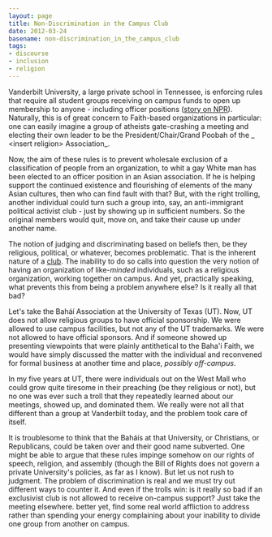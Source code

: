 ```yaml
---
layout: page
title: Non-Discrimination in the Campus Club
date: 2012-03-24
basename: non-discrimination_in_the_campus_club
tags:
- discourse
- inclusion
- religion
---
```


Vanderbilt University, a large private school in Tennessee, is enforcing rules
that require all student groups receiving on campus funds to open up membership
to anyone - including officer positions ([story
on NPR](http://www.npr.org/2012/03/22/149141095/vanderbilt-rule-rankles-faith-based-student-groups)). Naturally, this is of great concern to Faith-based organizations in
particular: one can easily imagine a group of atheists gate-crashing a meeting
and electing their own leader to be the President/Chair/Grand Poobah of the _
&lt;insert religion&gt; Association_.

<!-- truncate -->

Now, the aim of these rules is to prevent wholesale exclusion of a
classification of people from an organization, to whit a gay White man has been
elected to an officer position in an Asian association. If he is helping support
the continued existence and flourishing of elements of the many Asian cultures,
then who can find fault with that? But, with the right trolling, another
individual could turn such a group into, say, an anti-immigrant political
activist club - just by showing up in sufficient numbers. So the original
members would quit, move on, and take their cause up under another name.

The notion of judging and discriminating based on beliefs then, be they
religious, political, or whatever, becomes problematic. That is the inherent
nature of a [club](http://en.wikipedia.org/wiki/Club). The inability
to do so calls into question the very notion of having an organization of
like-_minded_ individuals, such as a religious organization, working together on
campus. And yet, practically speaking, what prevents this from being a problem
anywhere else? Is it really all that bad?

Let's take the Bah&aacute;&iacute; Association at the University of Texas (UT).
Now, UT does not allow religious groups to have official sponsorship. We were
allowed to use campus facilities, but not any of the UT trademarks. We were not
allowed to have official sponsors. And if someone showed up presenting
viewpoints that were plainly antithetical to the Baha'i Faith, we would have
simply discussed the matter with the individual and reconvened for formal
business at another time and place, _possibly off-campus_.

In my five years at UT, there were individuals out on the West Mall who could
grow quite tiresome in their preaching (be they religious or not), but no one
was ever such a troll that they repeatedly learned about our meetings, showed
up, and dominated them. We really were not all that different than a group at
Vanderbilt today, and the problem took care of itself.

It is troublesome to think that the Bah&aacute;&iacute;s at that University, or
Christians, or Republicans, could be taken over and their good name subverted.
One might be able to argue that these rules impinge somehow on our rights of
speech, religion, and assembly (though the Bill of Rights does not govern a
private University's policies, as far as I know). But let us not rush to
judgment. The problem of discrimination is real and we must try out different
ways to counter it. And even if the trolls win: is it really so bad if an
exclusivist club is not allowed to receive on-campus support? Just take the
meeting elsewhere. better yet, find some real world affliction to address rather
than spending your energy complaining about your inability to divide one group
from another on campus.
